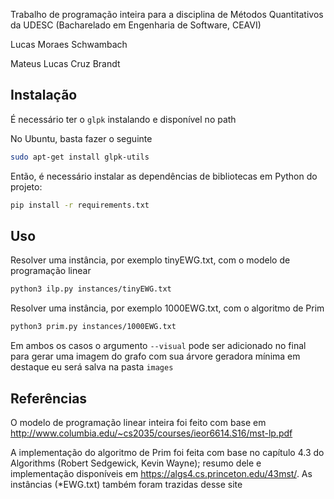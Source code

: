 Trabalho de programação inteira para a disciplina de Métodos Quantitativos da UDESC (Bacharelado em Engenharia de Software, CEAVI)

Lucas Moraes Schwambach

Mateus Lucas Cruz Brandt

## Instalação

É necessário ter o `glpk` instalando e disponível no path

No Ubuntu, basta fazer o seguinte

```bash
sudo apt-get install glpk-utils
```

Então, é necessário instalar as dependências de bibliotecas em Python do projeto:

```bash
pip install -r requirements.txt
```

## Uso

Resolver uma instância, por exemplo tinyEWG.txt, com o modelo de programação linear
```bash
python3 ilp.py instances/tinyEWG.txt
```

Resolver uma instância, por exemplo 1000EWG.txt, com o algoritmo de Prim
```bash
python3 prim.py instances/1000EWG.txt
```

Em ambos os casos o argumento `--visual` pode ser adicionado no final para gerar uma imagem do grafo com sua árvore geradora mínima em destaque eu será salva na pasta `images`

## Referências

O modelo de programação linear inteira foi feito com base em http://www.columbia.edu/~cs2035/courses/ieor6614.S16/mst-lp.pdf

A implementação do algoritmo de Prim foi feita com base no capítulo 4.3 do Algorithms (Robert Sedgewick, Kevin Wayne); resumo dele e implementação disponíveis em https://algs4.cs.princeton.edu/43mst/. As instâncias (\*EWG.txt) também foram trazidas desse site
